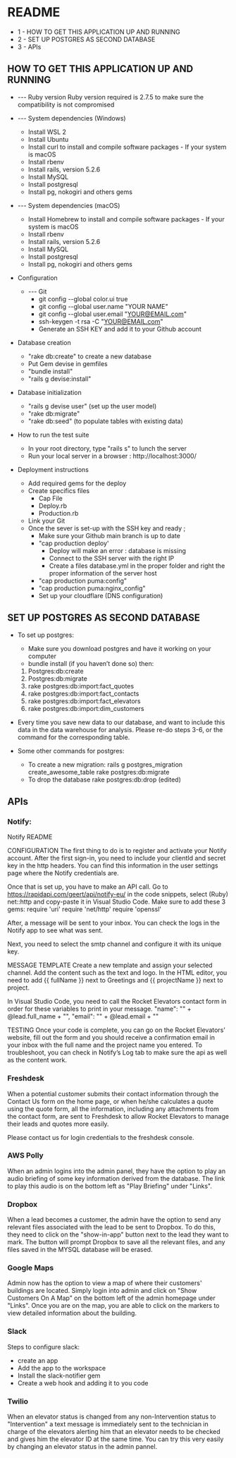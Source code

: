 # README

* 1 - HOW TO GET THIS APPLICATION UP AND RUNNING
* 2 - SET UP POSTGRES AS SECOND DATABASE
* 3 - APIs

##  HOW TO GET THIS APPLICATION UP AND RUNNING

* --- Ruby version 
Ruby version required is 2.7.5 to make sure the compatibility is not compromised

* --- System dependencies (Windows)
    - Install WSL 2 
    - Install Ubuntu
    - Install curl to install and compile software packages - If your system is macOS
    - Install rbenv
    - Install rails, version 5.2.6
    - Install MySQL
    - Install postgresql
    - Install pg, nokogiri and others gems

* --- System dependencies (macOS)
    - Install Homebrew to install and compile software packages - If your system is macOS
    - Install rbenv
    - Install rails, version 5.2.6
    - Install MySQL
    - Install postgresql
    - Install pg, nokogiri and others gems

* Configuration
    * --- Git
        - git config --global color.ui true
        - git config --global user.name "YOUR NAME"
        - git config --global user.email "YOUR@EMAIL.com"
        - ssh-keygen -t rsa -C "YOUR@EMAIL.com" 
        - Generate an SSH KEY and add it to your Github account

* Database creation
    - "rake db:create" to create a new database
    -  Put Gem devise in gemfiles
    - "bundle install"
    - "rails g devise:install"

* Database initialization
    - "rails g devise user" (set up the user model)
    - "rake db:migrate"
    - "rake db:seed" (to populate tables with existing data)

* How to run the test suite
    - In your root directory, type "rails s" to lunch the server
    - Run your local server in a browser : http://localhost:3000/

* Deployment instructions
    - Add required gems for the deploy
    - Create specifics files 
        - Cap File
        - Deploy.rb 
        - Production.rb
    - Link your Git
    - Once the sever is set-up with the SSH key and ready ;
        - Make sure your Github main branch is up to date
        - "cap production deploy'
            - Deploy will make an error : database is missing
            - Connect to the SSH server with the right IP
            - Create a files database.yml in the proper folder and right the proper information of the server host
        - "cap production puma:config"
        - "cap production puma:nginx_config"
        - Set up your cloudflare (DNS configuration)

## SET UP POSTGRES AS SECOND DATABASE
* To set up postgres:
    - Make sure you download postgres and have it working on your computer
    - bundle install (if you haven’t done so)
        then:
    1. Postgres:db:create
    2. Postgres:db:migrate
    3. rake postgres:db:import:fact_quotes
    4. rake postgres:db:import:fact_contacts
    5. rake postgres:db:import:fact_elevators
    6. rake postgres:db:import:dim_customers

* Every time you save new data to our database, and want to include this data in the data warehouse for analysis. Please re-do steps 3-6, or the command for the corresponding table.

* Some other commands for postgres:
    - To create a new migration: 
        rails g postgres_migration create_awesome_table
        rake postgres:db:migrate
    - To drop the database
        rake postgres:db:drop (edited) 

## APIs

### Notify: 
Notify README

CONFIGURATION
The first thing to do is to register and activate your Notify account. After the first sign-in, you need to include your clientId and secret key in the http headers. You can find this information in the user settings page where the Notify credentials are.

Once that is set up, you have to make an API call. Go to https://rapidapi.com/geert/api/notify-eu/ in the code snippets, select (Ruby) net::http and copy-paste it in Visual Studio Code. Make sure to add these 3 gems:
require 'uri'
require 'net/http'
require 'openssl'

After, a message will be sent to your inbox. You can check the logs in the Notify app to see what was sent.

Next, you need to select the smtp channel and configure it with its unique key.

MESSAGE TEMPLATE
Create a new template and assign your selected channel. Add the content such as the text and logo. In the HTML editor, you need to add {{ fullName }} next to Greetings and  {{ projectName }} next to project.

In Visual Studio Code, you need to call the Rocket Elevators contact form in order for these variables to print in your message. 
\"name\": \"" + @lead.full_name + "\",
\"email\": \"" + @lead.email + "\"

TESTING
Once your code is complete, you can go on the Rocket Elevators’ website, fill out the form and you should receive a confirmation email in your inbox with the full name and the project name you entered. To troubleshoot, you can check in Notify’s Log tab to make sure the api as well as the content work.

### Freshdesk

When a potential customer submits their contact information through the Contact Us form on the home page, or when he/she calculates a quote using the quote form, all the information, including any attachments from the contact form, are sent to Freshdesk to allow Rocket Elevators to manage their leads and quotes more easily.

Please contact us for login credentials to the freshdesk console.

### AWS Polly

When an admin logins into the admin panel, they have the option to play an audio briefing of some key information derived from the database. The link to play this audio is on the bottom left as "Play Briefing" under "Links".

### Dropbox

When a lead becomes a customer, the admin have the option to send any relevant files associated with the lead to be sent to Dropbox. To do this, they need to click on the "show-in-app" button next to the lead they want to mark. The button will prompt Dropbox to save all the relevant files, and any files saved in the MYSQL database will be erased. 

### Google Maps

Admin now has the option to view a map of where their customers' buildings are located. Simply login into admin and click on "Show Customers On A Map" on the bottom left of the admin homepage under "Links". Once you are on the map, you are able to click on the markers to view detailed information about the building. 

### Slack

Steps to configure slack:
- create an app
- Add the app to the workspace
- Install the slack-notifier gem
- Create a web hook  and adding it to you code

### Twilio

When an elevator status is changed from any non-Intervention status to "Intervention" a text message is immediately sent to the technician in charge of the elevators alerting him that an elevator needs to be checked and gives him the elevator ID at the same time. You can try this very easily by changing an elevator status in the admin pannel.
